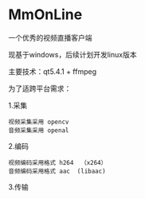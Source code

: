 # MmOnLine
一个优秀的视频直播客户端

现基于windows，后续计划开发linux版本

主要技术：qt5.4.1 + ffmpeg

为了适跨平台需求：
  
  1.采集
  
    视频采集采用 opencv 
    音频采集采用 openal 
    
  2.编码
  
    视频编码采用格式 h264  （x264）
    音频编码采用格式 aac  (libaac)
    
  3.传输
  

